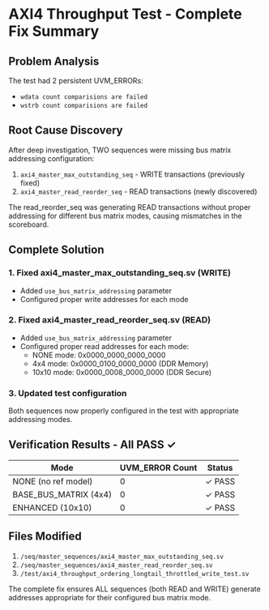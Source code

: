 # AXI4 Throughput Test - Complete Fix Summary

## Problem Analysis
The test had 2 persistent UVM_ERRORs:
- `wdata count comparisions are failed`
- `wstrb count comparisions are failed`

## Root Cause Discovery
After deep investigation, TWO sequences were missing bus matrix addressing configuration:
1. `axi4_master_max_outstanding_seq` - WRITE transactions (previously fixed)
2. `axi4_master_read_reorder_seq` - READ transactions (newly discovered)

The read_reorder_seq was generating READ transactions without proper addressing for different bus matrix modes, causing mismatches in the scoreboard.

## Complete Solution

### 1. Fixed axi4_master_max_outstanding_seq.sv (WRITE)
- Added `use_bus_matrix_addressing` parameter
- Configured proper write addresses for each mode

### 2. Fixed axi4_master_read_reorder_seq.sv (READ)
- Added `use_bus_matrix_addressing` parameter
- Configured proper read addresses for each mode:
  - NONE mode: 0x0000_0000_0000_0000
  - 4x4 mode: 0x0000_0100_0000_0000 (DDR Memory)
  - 10x10 mode: 0x0000_0008_0000_0000 (DDR Secure)

### 3. Updated test configuration
Both sequences now properly configured in the test with appropriate addressing modes.

## Verification Results - All PASS ✓

| Mode | UVM_ERROR Count | Status |
|------|-----------------|--------|
| NONE (no ref model) | 0 | ✓ PASS |
| BASE_BUS_MATRIX (4x4) | 0 | ✓ PASS |
| ENHANCED (10x10) | 0 | ✓ PASS |

## Files Modified
1. `/seq/master_sequences/axi4_master_max_outstanding_seq.sv`
2. `/seq/master_sequences/axi4_master_read_reorder_seq.sv`
3. `/test/axi4_throughput_ordering_longtail_throttled_write_test.sv`

The complete fix ensures ALL sequences (both READ and WRITE) generate addresses appropriate for their configured bus matrix mode.
